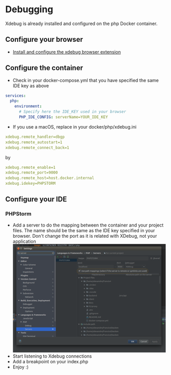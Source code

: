 # Debugging

Xdebug is already installed and configured on the php Docker container.

## Configure your browser

- [Install and configure the xdebug browser extension](https://www.jetbrains.com/help/phpstorm/browser-debugging-extensions.html)

## Configure the container

- Check in your docker-compose.yml that you have specified the same IDE key as above
``` yaml
services:
  php:
    environment:
      # Specify here the IDE_KEY used in your browser
      PHP_IDE_CONFIG: serverName=YOUR_IDE_KEY
```

- If you use a macOS, replace in your docker/php/xdebug.ini
``` yaml
xdebug.remote_handler=dbgp
xdebug.remote_autostart=1
xdebug.remote_connect_back=1
```
by
``` yaml
xdebug.remote_enable=1
xdebug.remote_port=9000
xdebug.remote_host=host.docker.internal
xdebug.idekey=PHPSTORM
```

## Configure your IDE

### PHPStorm

- Add a server to do the mapping between the container and your project files. The name should be the same as the IDE key specified in your browser.
Don't change the port as it is related with XDebug, not your application
![alt text](./phpstorm-server-config.png "PHPStorm server config")
- Start listening to Xdebug connections
- Add a breakpoint on your index.php
- Enjoy :)
